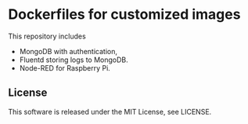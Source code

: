 Dockerfiles for customized images
===================================

This repository includes
  - MongoDB with authentication,
  - Fluentd storing logs to MongoDB.
  - Node-RED for Raspberry Pi.

License
--------
This software is released under the MIT License, see LICENSE.
